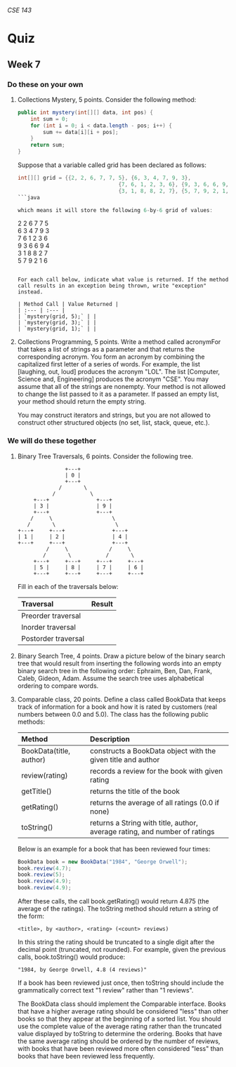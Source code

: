 _CSE 143_
# Quiz
## Week 7

### Do these on your own

1. Collections Mystery, 5 points. Consider the following method:

	```java
	public int mystery(int[][] data, int pos) {
		int sum = 0;
		for (int i = 0; i < data.length - pos; i++) {
			sum += data[i][i + pos];
		}
		return sum;
	}
	```
	Suppose that a variable called grid has been declared as follows:

	```java
	int[][] grid = {{2, 2, 6, 7, 7, 5}, {6, 3, 4, 7, 9, 3},
									{7, 6, 1, 2, 3, 6}, {9, 3, 6, 6, 9, 4},
									{3, 1, 8, 8, 2, 7}, {5, 7, 9, 2, 1, 6}};
	```java

	which means it will store the following 6-by-6 grid of values:

	```
	2       2       6       7       7       5       
	6       3       4       7       9       3       
	7       6       1       2       3       6       
	9       3       6       6       9       4       
	3       1       8       8       2       7       
	5       7       9       2       1       6  
	```     

	For each call below, indicate what value is returned. If the method call results in an exception being thrown, write "exception" instead.

	| Method Call | Value Returned |
	| :--- | :--- |
	| `mystery(grid, 5);` | | 
	| `mystery(grid, 3);` | | 
	| `mystery(grid, 1);` | | 

1. Collections Programming, 5 points. Write a method called acronymFor that takes a list of strings as a parameter and that returns the corresponding acronym. You form an acronym by combining the capitalized first letter of a series of words. For example, the list [laughing, out, loud] produces the acronym "LOL".  The list [Computer, Science and, Engineering] produces the acronym "CSE". You may assume that all of the strings are nonempty. Your method is not allowed to change the list passed to it as a parameter. If passed an empty list, your method should return the empty string.

	You may construct iterators and strings, but you are not allowed to construct other structured objects (no set, list, stack, queue, etc.).

### We will do these together

1. Binary Tree Traversals, 6 points. Consider the following tree.

	```
	               +---+
	               | 0 |
	               +---+
	             /       \
	           /           \
	     +---+               +---+
	     | 3 |               | 9 |
	     +---+               +---+
	    /     \                   \
	   /       \                   \
	+---+     +---+               +---+
	| 1 |     | 2 |               | 4 |
	+---+     +---+               +---+
	         /     \             /     \
	        /       \           /       \
	     +---+     +---+     +---+     +---+
	     | 5 |     | 8 |     | 7 |     | 6 |
	     +---+     +---+     +---+     +---+
	```

	Fill in each of the traversals below:

	| Traversal | Result |
	| :--- | :--- |
	| Preorder traversal | |
	| Inorder traversal | |
	| Postorder traversal | |

1. Binary Search Tree, 4 points. Draw a picture below of the binary search tree that would result from inserting the following words into an empty binary search tree in the following order: Ephraim, Ben, Dan, Frank, Caleb, Gideon, Adam. Assume the search tree uses alphabetical ordering to compare words.

1. Comparable class, 20 points. Define a class called BookData that keeps track of information for a book and how it is rated by customers (real numbers between 0.0 and 5.0). The class has the following public methods:

	| Method | Description |
	| :--- | :--- |
	| BookData(title, author) | constructs a BookData object with the given title and author |
	| review(rating) | records a review for the book with given rating |
	| getTitle() | returns the title of the book |
	| getRating() | returns the average of all ratings (0.0 if none) |
	| toString() | returns a String with title, author, average rating, and number of ratings |
   
	Below is an example for a book that has been reviewed four times:

	```java
	BookData book = new BookData("1984", "George Orwell");
	book.review(4.7);
	book.review(5);
	book.review(4.9);
	book.review(4.9);
	```

	After these calls, the call book.getRating() would return 4.875 (the average of the ratings). The toString method should return a string of the form:

	```
	<title>, by <author>, <rating> (<count> reviews)
	```

	In this string the rating should be truncated to a single digit after the decimal point (truncated, not rounded). For example, given the previous calls, book.toString() would produce:

	```
	"1984, by George Orwell, 4.8 (4 reviews)"
	```

	If a book has been reviewed just once, then toString should include the grammatically correct text "1 review" rather than "1 reviews".

	The BookData class should implement the Comparable<E> interface. Books that have a higher average rating should be considered "less" than other books so that they appear at the beginning of a sorted list. You should use the complete value of the average rating rather than the truncated value displayed by toString to determine the ordering. Books that have the same average rating should be ordered by the number of reviews, with books that have been reviewed more often considered "less" than books that have been reviewed less frequently.